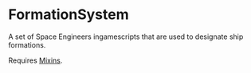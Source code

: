 # FormationSystem
A set of Space Engineers ingamescripts that are used to designate ship formations.

Requires [Mixins](https://github.com/austinvaness/Mixins).
